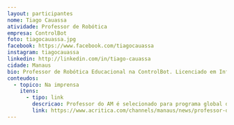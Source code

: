 ```yaml
---
layout: participantes
nome: Tiago Cauassa
atividade: Professor de Robótica
empresa: ControlBot
foto: tiagocauassa.jpg
facebook: https://www.facebook.com/tiagocauassa
instagram: tiagocauassa
linkedin: http://linkedin.com/in/tiago-cauassa
cidade: Manaus
bio: Professor de Robótica Educacional na ControlBot. Licenciado em Informática pela UEA e Tecnologia da Informação pela Kwantlen University. Amante das tecnologias educacionais Tiago Cauassa brinca com LEGO® desde os 4 anos de idade.
conteudos:
  - topico: Na imprensa
    itens: 
      - tipo: link
        descricao: Professor do AM é selecionado para programa global de experimentação em robótica. Leia mais no link abaixo. 
        link: https://www.acritica.com/channels/manaus/news/professor-do-am-e-selecionado-para-programa-global-de-experimentacao-em-robotica
---
```

